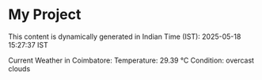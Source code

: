 # My Project

This content is dynamically generated in Indian Time (IST): 2025-05-18 15:27:37 IST


Current Weather in Coimbatore:
Temperature: 29.39 °C
Condition: overcast clouds

